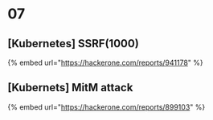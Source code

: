 # 07

## \[Kubernetes] SSRF(1000)

{% embed url="https://hackerone.com/reports/941178" %}

## \[Kubernets] MitM attack

{% embed url="https://hackerone.com/reports/899103" %}
